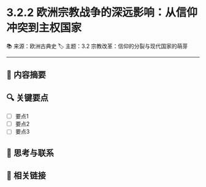 # 3.2.2 欧洲宗教战争的深远影响：从信仰冲突到主权国家

📚 来源：欧洲古典史
🏷️ 主题：3.2 宗教改革：信仰的分裂与现代国家的萌芽

---

## 📝 内容摘要

<!-- 在此处添加内容摘要 -->

## 🔍 关键要点

- [ ] 要点1
- [ ] 要点2
- [ ] 要点3

## 💭 思考与联系

<!-- 在此处添加个人思考和与其他知识的联系 -->

## 🔗 相关链接

<!-- 在此处添加相关链接和参考文献 -->

